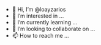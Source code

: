 - 👋 Hi, I’m @loayzarios
- 👀 I’m interested in ...
- 🌱 I’m currently learning ...
- 💞️ I’m looking to collaborate on ...
- 📫 How to reach me ...

<!---
loayzarios/loayzarios is a ✨ special ✨ repository because its `README.md` (this file) appears on your GitHub profile.
You can click the Preview link to take a look at your changes.
--->
